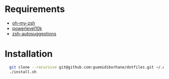 # Requirements

* [oh-my-zsh](https://github.com/ohmyzsh/ohmyzsh)
* [powerlevel10k](https://github.com/romkatv/powerlevel10k)
* [zsh-autosuggestions](https://github.com/zsh-users/zsh-autosuggestions)

 


# Installation

```bash
  git clone --recursive git@github.com:guemidiborhane/dotfiles.git ~/.dotfiles && cd ~/.dotfiles
  ./install.sh
```

